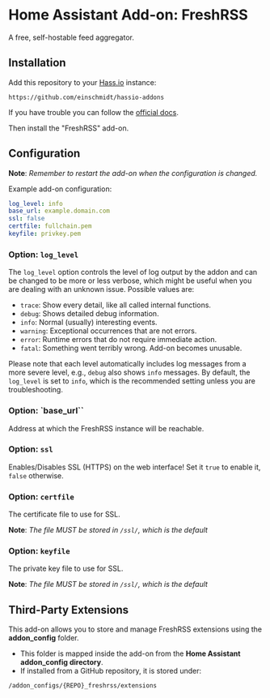 # Home Assistant Add-on: FreshRSS

A free, self-hostable feed aggregator.

## Installation

Add this repository to your [Hass.io](https://home-assistant.io/hassio/) instance:

`https://github.com/einschmidt/hassio-addons`

If you have trouble you can follow the [official docs](https://home-assistant.io/hassio/installing_third_party_addons/).

Then install the "FreshRSS" add-on.

## Configuration

**Note**: _Remember to restart the add-on when the configuration is changed._

Example add-on configuration:

```yaml
log_level: info
base_url: example.domain.com
ssl: false
certfile: fullchain.pem
keyfile: privkey.pem
```

### Option: `log_level`

The `log_level` option controls the level of log output by the addon and can
be changed to be more or less verbose, which might be useful when you are
dealing with an unknown issue. Possible values are:

- `trace`: Show every detail, like all called internal functions.
- `debug`: Shows detailed debug information.
- `info`: Normal (usually) interesting events.
- `warning`: Exceptional occurrences that are not errors.
- `error`: Runtime errors that do not require immediate action.
- `fatal`: Something went terribly wrong. Add-on becomes unusable.

Please note that each level automatically includes log messages from a
more severe level, e.g., `debug` also shows `info` messages. By default,
the `log_level` is set to `info`, which is the recommended setting unless
you are troubleshooting.

### Option: `base_url``

Address at which the FreshRSS instance will be reachable.

### Option: `ssl`

Enables/Disables SSL (HTTPS) on the web interface!
Set it `true` to enable it, `false` otherwise.

### Option: `certfile`

The certificate file to use for SSL.

**Note**: _The file MUST be stored in `/ssl/`, which is the default_

### Option: `keyfile`

The private key file to use for SSL.

**Note**: _The file MUST be stored in `/ssl/`, which is the default_

## Third-Party Extensions

This add-on allows you to store and manage FreshRSS extensions using the **addon_config** folder.

- This folder is mapped inside the add-on from the **Home Assistant addon_config directory**.
- If installed from a GitHub repository, it is stored under:

```
/addon_configs/{REPO}_freshrss/extensions
```
